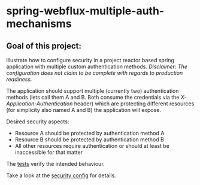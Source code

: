 # spring-webflux-multiple-auth-mechanisms

## Goal of this project:
Illustrate how to configure security in a project reactor based spring application with multiple custom authentication methods. _Disclaimer: The configuration does not claim to be complete with regards to production readiness._ 

The application should support multiple (currently two) authentication methods (lets call them A and B. Both consume the credentials via the _X-Application-Authentication_ header) which are protecting different resources (for simplicity also named A and B) the application will expose.

Desired security aspects:
- Resource A should be protected by authentication method A
- Resource B should be protected by authentication method B
- All other resources require authentication or should at least be inaccessible for that matter

The [tests](./src/test/kotlin/localhost/playground/multi/auth/ApplicationTests.kt) verify the intended behaviour.

Take a look at the [security config](./src/main/kotlin/localhost/playground/multi/auth/SecurityConfig.kt) for details.

